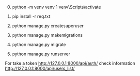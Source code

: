 0. python -m venv venv 
1 venv\Scripts\activate

2. pip install -r req.txt
3. python manage.py createsuperuser  
4. python manage.py makemigrations
5. python manage.py migrate
6. python manage.py runserver

For take a token http://127.0.0.1:8000/api/auth/
check information http://127.0.0.1:8000/api/users_list/
